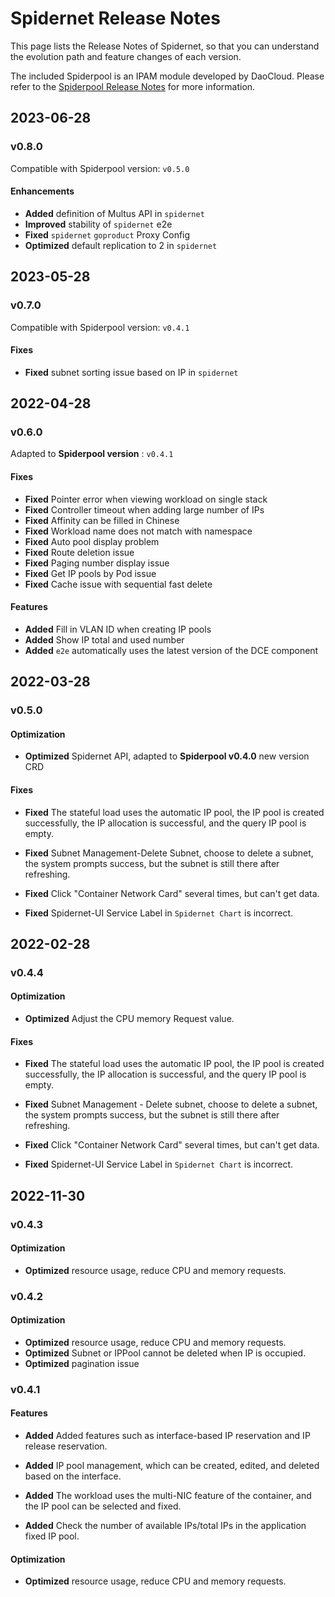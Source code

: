 # Spidernet Release Notes

This page lists the Release Notes of Spidernet, so that you can understand the evolution path and feature changes of each version.

The included Spiderpool is an IPAM module developed by DaoCloud. Please refer to the [Spiderpool Release Notes](https://github.com/spidernet-io/spiderpool/releases) for more information.

## 2023-06-28

### v0.8.0

Compatible with Spiderpool version: `v0.5.0`

#### Enhancements

- **Added** definition of Multus API in `spidernet`
- **Improved** stability of `spidernet` e2e
- **Fixed** `spidernet` `goproduct` Proxy Config
- **Optimized** default replication to 2 in `spidernet`

## 2023-05-28

### v0.7.0

Compatible with Spiderpool version: `v0.4.1`

#### Fixes

- **Fixed** subnet sorting issue based on IP in `spidernet`

## 2022-04-28

### v0.6.0

Adapted to **Spiderpool version** : `v0.4.1`

#### Fixes

- **Fixed** Pointer error when viewing workload on single stack
- **Fixed** Controller timeout when adding large number of IPs
- **Fixed** Affinity can be filled in Chinese
- **Fixed** Workload name does not match with namespace
- **Fixed** Auto pool display problem
- **Fixed** Route deletion issue
- **Fixed** Paging number display issue
- **Fixed** Get IP pools by Pod issue
- **Fixed** Cache issue with sequential fast delete

#### Features

- **Added** Fill in VLAN ID when creating IP pools
- **Added** Show IP total and used number
- **Added** `e2e` automatically uses the latest version of the DCE component

## 2022-03-28

### v0.5.0

#### Optimization

- **Optimized** Spidernet API, adapted to **Spiderpool v0.4.0** new version CRD

#### Fixes

- **Fixed** The stateful load uses the automatic IP pool, the IP pool is created successfully, the IP allocation is successful, and the query IP pool is empty.

- **Fixed** Subnet Management-Delete Subnet, choose to delete a subnet, the system prompts success, but the subnet is still there after refreshing.

- **Fixed** Click "Container Network Card" several times, but can't get data.

- **Fixed** Spidernet-UI Service Label in `Spidernet Chart` is incorrect.

## 2022-02-28

### v0.4.4

#### Optimization

- **Optimized** Adjust the CPU memory Request value.

#### Fixes

- **Fixed** The stateful load uses the automatic IP pool, the IP pool is created successfully, the IP allocation is successful, and the query IP pool is empty.

- **Fixed** Subnet Management - Delete subnet, choose to delete a subnet, the system prompts success, but the subnet is still there after refreshing.

- **Fixed** Click "Container Network Card" several times, but can't get data.

- **Fixed** Spidernet-UI Service Label in `Spidernet Chart` is incorrect.

## 2022-11-30

### v0.4.3

#### Optimization

- **Optimized** resource usage, reduce CPU and memory requests.

### v0.4.2

#### Optimization

- **Optimized** resource usage, reduce CPU and memory requests.
- **Optimized** Subnet or IPPool cannot be deleted when IP is occupied.
- **Optimized** pagination issue

### v0.4.1

#### Features

- **Added** Added features such as interface-based IP reservation and IP release reservation.

- **Added** IP pool management, which can be created, edited, and deleted based on the interface.

- **Added** The workload uses the multi-NIC feature of the container, and the IP pool can be selected and fixed.

- **Added** Check the number of available IPs/total IPs in the application fixed IP pool.

#### Optimization

- **Optimized** resource usage, reduce CPU and memory requests.